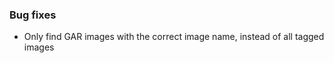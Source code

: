 <!-- Delete the sections that don't apply -->

### Bug fixes

- Only find GAR images with the correct image name, instead of all tagged images
